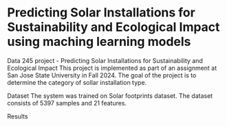 # Predicting Solar Installations for Sustainability and Ecological Impact using maching learning models
Data 245 project - Predicting Solar Installations for Sustainability and Ecological Impact
This project is implemented as part of an assignment at San Jose State University in Fall 2024. The goal of the project is to determine the category of sollar installation type.

Dataset
The system was trained on Solar footprints dataset. The dataset consists of 5397 samples and 21 features.

Results


